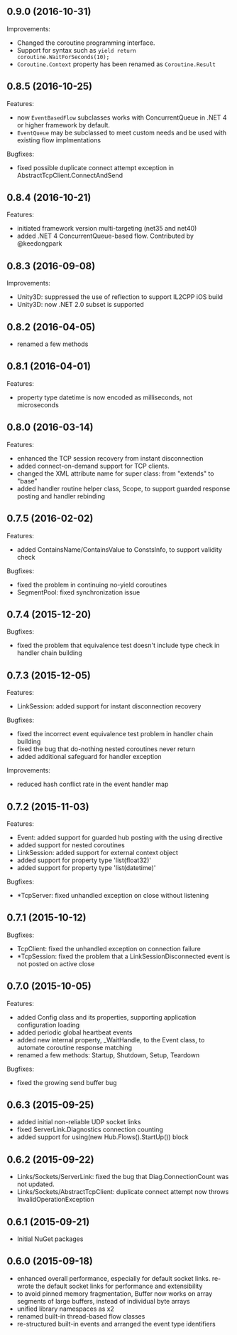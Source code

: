 ## 0.9.0 (2016-10-31)

Improvements:

- Changed the coroutine programming interface.
 - Support for syntax such as `yield return coroutine.WaitForSeconds(10);`
 - `Coroutine.Context` property has been renamed as `Coroutine.Result`

## 0.8.5 (2016-10-25)

Features:

- now `EventBasedFlow` subclasses works with ConcurrentQueue in .NET 4 or higher framework by default.
- `EventQueue` may be subclassed to meet custom needs and be used with existing flow implmentations

Bugfixes:

- fixed possible duplicate connect attempt exception in AbstractTcpClient.ConnectAndSend

## 0.8.4 (2016-10-21)

Features:

- initiated framework version multi-targeting (net35 and net40)
- added .NET 4 ConcurrentQueue-based flow. Contributed by @keedongpark

## 0.8.3 (2016-09-08)

Improvements:

- Unity3D: suppressed the use of reflection to support IL2CPP iOS build
- Unity3D: now .NET 2.0 subset is supported

## 0.8.2 (2016-04-05)

- renamed a few methods

## 0.8.1 (2016-04-01)

Features:

- property type datetime is now encoded as milliseconds, not microseconds

## 0.8.0 (2016-03-14)

Features:

- enhanced the TCP session recovery from instant disconnection
- added connect-on-demand support for TCP clients.
- changed the XML attribute name for super class: from "extends" to "base"
- added handler routine helper class, Scope, to support guarded response posting and handler rebinding

## 0.7.5 (2016-02-02)

Features:

- added ContainsName/ContainsValue to ConstsInfo, to support validity check

Bugfixes:

- fixed the problem in continuing no-yield coroutines
- SegmentPool: fixed synchronization issue

## 0.7.4 (2015-12-20)

Bugfixes:

- fixed the problem that equivalence test doesn't include type check in handler chain building

## 0.7.3 (2015-12-05)

Features:

- LinkSession: added support for instant disconnection recovery

Bugfixes:

- fixed the incorrect event equivalence test problem in handler chain building
- fixed the bug that do-nothing nested coroutines never return
- added additional safeguard for handler exception

Improvements:

- reduced hash conflict rate in the event handler map

## 0.7.2 (2015-11-03)

Features:

- Event: added support for guarded hub posting with the using directive
- added support for nested coroutines
- LinkSession: added support for external context object
- added support for property type 'list(float32)'
- added support for property type 'list(datetime)'

Bugfixes:

- *TcpServer: fixed unhandled exception on close without listening

## 0.7.1 (2015-10-12)

Bugfixes:

- TcpClient: fixed the unhandled exception on connection failure
- *TcpSession: fixed the problem that a LinkSessionDisconnected event is not posted on active close

## 0.7.0 (2015-10-05)

Features:

- added Config class and its properties, supporting application configuration loading
- added periodic global heartbeat events
- added new internal property, _WaitHandle, to the Event class, to automate coroutine response matching
- renamed a few methods: Startup, Shutdown, Setup, Teardown

Bugfixes:

- fixed the growing send buffer bug

## 0.6.3 (2015-09-25)

- added initial non-reliable UDP socket links
- fixed ServerLink.Diagnostics connection counting
- added support for using(new Hub.Flows().StartUp()) block

## 0.6.2 (2015-09-22)

- Links/Sockets/ServerLink: fixed the bug that Diag.ConnectionCount was not updated.
- Links/Sockets/AbstractTcpClient: duplicate connect attempt now throws InvalidOperationException

## 0.6.1 (2015-09-21)

- Initial NuGet packages

## 0.6.0 (2015-09-18)

- enhanced overall performance, especially for default socket links. re-wrote
  the default socket links for performance and extensibility
- to avoid pinned memory fragmentation, Buffer now works on array segments of 
  large buffers, instead of individual byte arrays
- unified library namespaces as x2
- renamed built-in thread-based flow classes
- re-structured built-in events and arranged the event type identifiers
